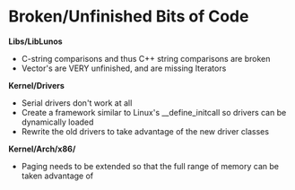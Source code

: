 # Broken/Unfinished Bits of Code

**Libs/LibLunos**
* C-string comparisons and thus C++ string comparisons are broken
* Vector's are VERY unfinished, and are missing Iterators

**Kernel/Drivers**
* Serial drivers don't work at all
* Create a framework similar to Linux's __define_initcall so drivers can be dynamically loaded
* Rewrite the old drivers to take advantage of the new driver classes

**Kernel/Arch/x86/**
* Paging needs to be extended so that the full range of memory can be taken advantage of